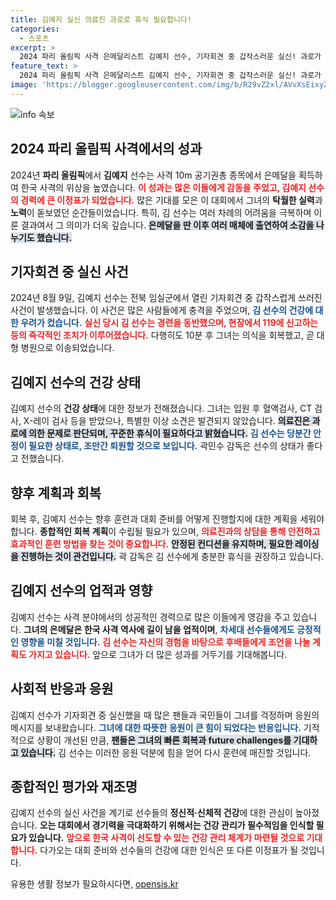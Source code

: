 ```yaml
---
title: 김예지 실신 의료진 과로로 휴식 필요합니다!
categories:
  - 스포츠
excerpt: >
  2024 파리 올림픽 사격 은메달리스트 김예지 선수, 기자회견 중 갑작스러운 실신! 과로가 원인으로 지목되며 건강 우려 불식. 안정과 휴식이 필요한 그녀의 안타까운 순간을 담은 현장 스토리!
feature_text: >
  2024 파리 올림픽 사격 은메달리스트 김예지 선수, 기자회견 중 갑작스러운 실신! 과로가 원인으로 지목되며 건강 우려 불식. 안정과 휴식이 필요한 그녀의 안타까운 순간을 담은 현장 스토리!
image: 'https://blogger.googleusercontent.com/img/b/R29vZ2xl/AVvXsEixyZcFfHzMRdzZMjFBmAUKJYCLCGyLL1o632UiGVXcaFdKo_bkvkuCioo0uUKlGfBVcT3P84aROyZIXSBEx3Aw5nCQ3pTgDom1WDC4m8eifvWiAmWEEVb4x6G_l8C0QH225ldMjyaFvpxGEBGNO37VmDTDMHGhJPq73UglMfDca1-0aw/s1600/blogspot.png'
---
```


<p><img src="https://blogger.googleusercontent.com/img/b/R29vZ2xl/AVvXsEixyZcFfHzMRdzZMjFBmAUKJYCLCGyLL1o632UiGVXcaFdKo_bkvkuCioo0uUKlGfBVcT3P84aROyZIXSBEx3Aw5nCQ3pTgDom1WDC4m8eifvWiAmWEEVb4x6G_l8C0QH225ldMjyaFvpxGEBGNO37VmDTDMHGhJPq73UglMfDca1-0aw/s1600/blogspot.png" alt="info 속보" /></p>

<h2 data-ke-size="size26">2024 파리 올림픽 사격에서의 성과</h2>

<p data-ke-size="size16">2024년 <b>파리 올림픽</b>에서 <b>김예지</b> 선수는 사격 10m 공기권총 종목에서 은메달을 획득하여 한국 사격의 위상을 높였습니다. <b><span style="color: #ee2323;">이 성과는 많은 이들에게 감동을 주었고, 김예지 선수의 경력에 큰 이정표가 되었습니다.</span></b> 많은 기대를 모은 이 대회에서 그녀의 <b>탁월한 실력</b>과 <b>노력</b>이 돋보였던 순간들이었습니다. 특히, 김 선수는 여러 차례의 어려움을 극복하며 이룬 결과여서 그 의미가 더욱 깊습니다. <b><span style="background-color: #21538527;">은메달을 딴 이후 여러 매체에 출연하여 소감을 나누기도 했습니다.</span></b> </p>

<p data-ke-size="size16"></p>

<h2 data-ke-size="size26">기자회견 중 실신 사건</h2>

<p data-ke-size="size16">2024년 8월 9일, 김예지 선수는 전북 임실군에서 열린 기자회견 중 갑작스럽게 쓰러진 사건이 발생했습니다. 이 사건은 많은 사람들에게 충격을 주었으며, <b><span style="color: #1a5490;">김 선수의 건강에 대한 우려가 컸습니다.</span></b> <b><span style="color: #ee2323;">실신 당시 김 선수는 경련을 동반했으며, 현장에서 119에 신고하는 등의 즉각적인 조치가 이루어졌습니다.</span></b> 다행히도 10분 후 그녀는 의식을 회복했고, 곧 대형 병원으로 이송되었습니다.</p>

<p data-ke-size="size16"></p>

<h2 data-ke-size="size26">김예지 선수의 건강 상태</h2>

<p data-ke-size="size16">김예지 선수의 <b>건강 상태</b>에 대한 정보가 전해졌습니다. 그녀는 입원 후 혈액검사, CT 검사, X-레이 검사 등을 받았으나, 특별한 이상 소견은 발견되지 않았습니다. <b><span style="background-color: #21538527;">의료진은 과로에 의한 문제로 판단되며, 꾸준한 휴식이 필요하다고 밝혔습니다.</span></b> <b><span style="color: #1a5490;">김 선수는 당분간 안정이 필요한 상태로, 조만간 퇴원할 것으로 보입니다.</span></b> 곽민수 감독은 선수의 상태가 좋다고 전했습니다.</p>

<p data-ke-size="size16"></p>

<h2 data-ke-size="size26">향후 계획과 회복</h2>

<p data-ke-size="size16">회복 후, 김예지 선수는 향후 훈련과 대회 준비를 어떻게 진행할지에 대한 계획을 세워야 합니다. <b>종합적인 회복 계획</b>이 수립될 필요가 있으며, <b><span style="color: #ee2323;">의료진과의 상담을 통해 안전하고 효과적인 훈련 방법을 찾는 것이 중요합니다.</span></b> <b><span style="background-color: #21538527;">안정된 컨디션을 유지하며, 필요한 레이싱을 진행하는 것이 관건입니다.</span></b> 곽 감독은 김 선수에게 충분한 휴식을 권장하고 있습니다.</p>

<p data-ke-size="size16"></p>

<h2 data-ke-size="size26">김예지 선수의 업적과 영향</h2>

<p data-ke-size="size16">김예지 선수는 사격 분야에서의 성공적인 경력으로 많은 이들에게 영감을 주고 있습니다. <b>그녀의 은메달은 한국 사격 역사에 길이 남을 업적이며</b>, <b><span style="color: #1a5490;">차세대 선수들에게도 긍정적인 영향을 미칠 것입니다.</span></b> <b><span style="color: #ee2323;">김 선수는 자신의 경험을 바탕으로 후배들에게 조언을 나눌 계획도 가지고 있습니다.</span></b> 앞으로 그녀가 더 많은 성과를 거두기를 기대해봅니다.</p>

<p data-ke-size="size16"></p>

<h2 data-ke-size="size26">사회적 반응과 응원</h2>

<p data-ke-size="size16">김예지 선수가 기자회견 중 실신했을 때 많은 팬들과 국민들이 그녀를 걱정하며 응원의 메시지를 보내왔습니다. <b><span style="color: #1a5490;">그녀에 대한 따뜻한 응원이 큰 힘이 되었다는 반응입니다.</span></b> 기적적으로 상황이 개선된 만큼, <b><span style="background-color: #21538527;">팬들은 그녀의 빠른 회복과 future challenges를 기대하고 있습니다.</span></b> 김 선수는 이러한 응원 덕분에 힘을 얻어 다시 훈련에 매진할 것입니다.</p>

<p data-ke-size="size16"></p>

<h2 data-ke-size="size26">종합적인 평가와 재조명</h2>

<p data-ke-size="size16">김예지 선수의 실신 사건을 계기로 선수들의 <b>정신적·신체적 건강</b>에 대한 관심이 높아졌습니다. <b>오는 대회에서 경기력을 극대화하기 위해서는 건강 관리가 필수적임을 인식할 필요가 있습니다.</b> <b><span style="color: #ee2323;">앞으로 한국 사격이 선도할 수 있는 건강 관리 체계가 마련될 것으로 기대합니다.</span></b> 다가오는 대회 준비와 선수들의 건강에 대한 인식은 또 다른 이정표가 될 것입니다.</p>

<p data-ke-size="size16"></p>
유용한 생활 정보가 필요하시다면, <a href="https://opensis.kr" rel="dofollow">opensis.kr</a>


